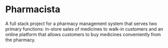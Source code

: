 # Pharmacista
A full stack project for a pharmacy management system that serves two primary functions: in-store sales of medicines to walk-in customers and an online platform that allows customers to buy medicines conveniently from the pharmacy.
